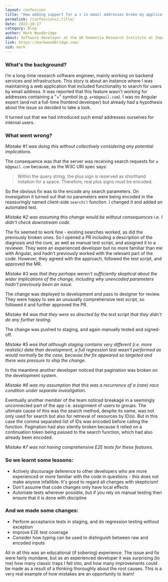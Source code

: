```yaml
---
layout: confession
title: "How adding support for a + in email addresses broke my application"
permalink: /confessions/:title/
date: 2022-10-17
category: Blog
author: Mark Woodbridge
about: Software developer at the UK Dementia Research Institute at Imperial College London
link: https://markwoodbridge.com/
uid: mark
---
```

### What's the background?

I’m a long-time research software engineer, mainly working on backend services and infrastructure. This story is about an instance where I was maintaining a web application that included functionality to search for users by email address. It was reported that this feature wasn't working for addresses containing a "+" symbol (e.g. `a+b@gmail.com`). I was no Angular expert (and not a full-time frontend developer) but already had a hypothesis about the issue so decided to take a look.

It turned out that we had introduced such email addresses ourselves for internal users.

### What went wrong?

_Mistake #1 was doing this without collectively considering any potential implications._

The consequence was that the server was receiving search requests for `a b@gmail.com` because, as the W3C URI spec says:

> Within the query string, the plus sign is reserved as shorthand notation for a space. Therefore, real plus signs must be encoded.

So the obvious fix was to the encode any search parameters. On invesigation it turned out that no parameters were being encoded in the reassuringly named client-side `search()` function. I changed it and added an automated test.

_Mistake #2 was assuming this change would be without consequences i.e. I didn't check downstream code._

The fix seemed to work fine - existing searches worked, as did the previously broken ones. So I opened a PR including a description of the diagnosis and the cure, as well as manual test script, and assigned it to a reviewer. They were an experienced developer but no more familiar than me with Angular, and hadn't previously worked with the relevant part of the code. However, they agreed with the approach, followed the test script, and approved the MR.

_Mistake #3 was that they perhaps weren't sufficiently skeptical about the wider implications of the change, including why unencoded parameters hadn't previously been an issue._

The change was deployed to development and pass to designer for review. They were happy to see an unusually comprehensive test script, so followed it and further approved the PR.

_Mistake #4 was that they were so directed by the test script that they didn't do any further testing._

The change was pushed to staging, and again manually tested and signed-off.

_Mistake #5 was that although staging contains very different (i.e. more realistic) data than development, a full regression test wasn't performed as would normally be the case, because the fix appeared so targeted and there was pressure to ship the change._

In the meantime another developer noticed that pagination was broken on the development system.

_Mistake #6 was my assumption that this was a recurrence of a (rare) race condition under separate investigation._

Eventually another member of the team noticed breakage in a seemingly unconnected part of the app i.e. assignment of users to groups. The ultimate cause of this was the search method, despite its name, was not only used for search but also for retrieval of resources by ID(s). But in this case the comma separated list of IDs was encoded before calling the function. Pagination had also silently broken because it relied on a continuation token being passed to the search function, which had also already been encoded.

_Mistake #7 was not having comprehensive E2E tests for these features._

### So we learnt some lessons:

- Actively discourage deference to other developers who are more experienced or more familiar with the code in questions - this does not make anyone infallible. It's good to regard all changes with skepticism!
- Don't assume that code changes only have local effects
- Automate tests wherever possible, but if you rely on manual testing then ensure that it is done with discipline

### And we made some changes:

- Perform acceptance tests in staging, and do regression testing without exception
- Improve E2E test coverage
- Consider how typing can be used to distinguish between raw and encoded inputs

All in all this was an educational (if sobering) experience. The issue and fix were fairly mundane, but as an experienced developer it was surprising (to me) how many classic traps I fell into, and how many improvements could be made as a result of a thinking thoroughly about the root causes. This is a very real example of how mistakes are an opportunity to learn!



